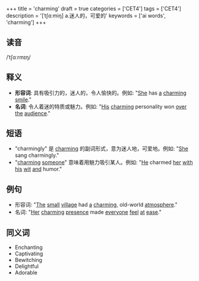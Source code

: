 +++
title = 'charming'
draft = true
categories = ['CET4']
tags = ['CET4']
description = '[ˈt∫ɑːmiŋ] a.迷人的，可爱的'
keywords = ['ai words', 'charming']
+++

## 读音
/ˈtʃɑːrmɪŋ/

## 释义
- **形容词**: 具有吸引力的，迷人的，令人愉快的。例如: "[She](/zh/post/she/) has [a](/zh/post/a/) [charming](/zh/post/charming/) [smile](/zh/post/smile/)."
- **名词**: 令人着迷的特质或魅力。例如: "[His](/zh/post/his/) [charming](/zh/post/charming/) personality won [over](/zh/post/over/) [the](/zh/post/the/) [audience](/zh/post/audience/)."

## 短语
- "charmingly" 是 [charming](/zh/post/charming/) 的副词形式，意为迷人地，可爱地。例如: "[She](/zh/post/she/) sang charmingly."
- "[charming](/zh/post/charming/) [someone](/zh/post/someone/)" 意味着用魅力吸引某人。例如: "[He](/zh/post/he/) charmed [her](/zh/post/her/) [with](/zh/post/with/) [his](/zh/post/his/) [wit](/zh/post/wit/) [and](/zh/post/and/) humor."

## 例句
- 形容词: "[The](/zh/post/the/) [small](/zh/post/small/) [village](/zh/post/village/) had [a](/zh/post/a/) [charming](/zh/post/charming/), old-world [atmosphere](/zh/post/atmosphere/)."
- 名词: "[Her](/zh/post/her/) [charming](/zh/post/charming/) [presence](/zh/post/presence/) made [everyone](/zh/post/everyone/) [feel](/zh/post/feel/) [at](/zh/post/at/) [ease](/zh/post/ease/)."

## 同义词
- Enchanting
- Captivating
- Bewitching
- Delightful
- Adorable
